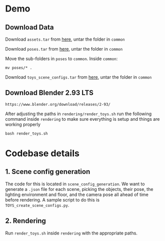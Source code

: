 # Demo
## Download Data

Download `assets.tar` from [here](https://www.dropbox.com/s/ah0obh8an0jgdr8/assets.tar?dl=0), untar the folder in `common`

Download `poses.tar` from [here](https://www.dropbox.com/s/mkrfnfm9vz5d6i8/poses.tar?dl=0), untar the folder in `common`

Move the sub-folders in `poses` to `common`. Inside `common`:
```
mv poses/* .
```
Download `toys_scene_configs.tar` from [here](https://www.dropbox.com/s/kbdib7kmcbihao9/toys_scene_configs.tar?dl=0), untar the folder in `common`

## Download Blender 2.93 LTS

```
https://www.blender.org/download/releases/2-93/
```

After adjusting the paths in `rendering/render_toys.sh` run the following command inside `rendering` to make sure everything is setup and things are working properly
```
bash render_toys.sh
```

# Codebase details
## 1. Scene config generation
The code for this is located in `scene_config_generation`. We want to generate a `.json` file for each scene, picking the objects, their pose, the lighting environment and floor, and the camera pose all ahead of time before rendering. A sample script to do this is `TOYS_create_scene_configs.py`.
## 2. Rendering
Run `render_toys.sh` inside `rendering` with the appropriate paths. 
